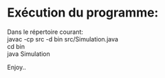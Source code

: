 # Exécution du programme:
Dans le répertoire courant:  
javac -cp src -d bin src/Simulation.java  
cd bin  
java Simulation  
  
Enjoy..
